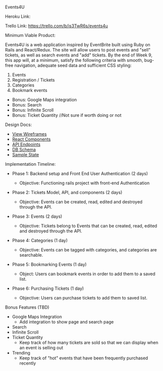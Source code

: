 Events4U

Heroku Link:

Trello Link: https://trello.com/b/is3TwR6s/events4u

Minimum Viable Product:

Events4U is a web application inspired by EventBrite built using Ruby
on Rails and React/Redux. The site will allow users to post events and
"sell" tickets, as well as search events and "add" tickets. By the end of
Week 9, this app will, at a minimum, satisfy the following criteria with
smooth, bug-free navigation, adequate seed data and sufficient CSS styling:

1. Events
2. Registration / Tickets
3. Categories
4. Bookmark events
* Bonus: Google Maps integration
* Bonus: Search
* Bonus: Infinite Scroll
* Bonus: Ticket Quantity //Not sure if worth doing or not

Design Docs:
* [View Wireframes](./wireframes)
* [React Components](./component-hierarchy.md)
* [API Endpoints](./api-endpoints.md)
* [DB Schema](./schema.md)
* [Sample State](./sample-state.md)

Implementation Timeline:

* Phase 1: Backend setup and Front End User Authentication (2 days)
  * Objective: Functioning rails project with front-end Authentication

* Phase 2: Tickets Model, API, and components (2 days)
  * Objective: Events can be created, read, edited and destroyed through the API.

* Phase 3: Events (2 days)
  * Objective: Tickets belong to Events that can be created, read, edited and destroyed through the API.

* Phase 4: Categories (1 day)
  * Objective: Events can be tagged with categories, and categories are searchable.

* Phase 5: Bookmarking Events (1 day)
  * Object: Users can bookmark events in order to add them to a saved list.

* Phase 6: Purchasing Tickets (1 day)
  * Objective: Users can purchase tickets to add them to saved list.


Bonus Features (TBD)

* Google Maps Integration
  * Add integration to show page and search page
* Search
* Infinite Scroll
* Ticket Quantity
  * Keep track of how many tickets are sold so that we can display when
  an event is selling out
* Trending
  * Keep track of "hot" events that have been frequently purchased recently
